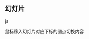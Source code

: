 
## 幻灯片

js 

鼠标移入幻灯片对应下标的圆点切换内容

<CodeDemo :collapse="true">
  <template slot="code-template">
    <<< @/docs/.vuepress/examples/Slider1.vue?template
  </template>
  <template slot="code-script">
    <<< @/docs/.vuepress/examples/Slider1.vue?script
  </template>
  <template slot="code-style">
    <<< @/docs/.vuepress/examples/Slider1.vue?style
  </template>
  <Slider1 slot="demo"/>
</CodeDemo>
